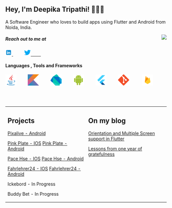 ## Hey, I'm Deepika Tripathi! 🙋🏻‍♀️ 

A Software Engineer who loves to build apps using Flutter and Android from Noida, India. 

<a href="https://github.com/deepikadt">
  <img align="right" src="https://github-readme-stats.vercel.app/api/top-langs/?username=deepikadt&theme=light&hide_langs_below=1" />
</a>

##### Reach out to me at
<a href="https://www.linkedin.com/in/deepika-dt/">
  <img alt="Deepika's Twitter" height="20" src="https://github.com/deepikadt/Assets/blob/main/linkedin.png" />
</a>&nbsp;&nbsp;&nbsp;&nbsp;&nbsp;&nbsp;&nbsp;&nbsp;

<a href="https://twitter.com/deepikadt_">
  <img alt="Deepika's Linkdein" height="20" src="https://github.com/deepikadt/Assets/blob/main/twitter.png" />&nbsp;&nbsp;&nbsp;&nbsp;&nbsp;&nbsp;&nbsp;&nbsp;
</a>

<br/>

#### Languages , Tools and Frameworks
<img src="https://github.com/deepikadt/Assets/blob/main/java_image.svg" height="35">&nbsp;&nbsp;&nbsp;&nbsp;&nbsp;&nbsp;&nbsp;&nbsp;
<img src="https://github.com/deepikadt/Assets/blob/main/kotlin_image.svg" height="35">&nbsp;&nbsp;&nbsp;&nbsp;&nbsp;&nbsp;&nbsp;&nbsp;
<img src="https://github.com/deepikadt/Assets/blob/main/dart_image.svg" height="35"/>&nbsp;&nbsp;&nbsp;&nbsp;&nbsp;&nbsp;&nbsp;&nbsp;
<img src="https://github.com/deepikadt/Assets/blob/main/android_image.svg" height="35"/>&nbsp;&nbsp;&nbsp;&nbsp;&nbsp;&nbsp;&nbsp;&nbsp;
<img src="https://github.com/deepikadt/Assets/blob/main/flutter.svg" height="35"/>&nbsp;&nbsp;&nbsp;&nbsp;&nbsp;&nbsp;&nbsp;&nbsp;
<img src="https://github.com/deepikadt/Assets/blob/main/git_image.svg" width="35px">&nbsp;&nbsp;&nbsp;&nbsp;&nbsp;&nbsp;&nbsp;&nbsp;&nbsp;
<img src="https://github.com/deepikadt/Assets/blob/main/firebase.svg" width="35px">&nbsp;&nbsp;&nbsp;&nbsp;&nbsp;&nbsp;&nbsp;&nbsp;&nbsp;

<br/>
<br/>


<table><tr><td valign="top" width="50%">
  
## Projects
  
[Pixalive - Android ](https://play.google.com/store/apps/details?id=com.pixalive)
  
[Pink Plate - IOS](https://appadvice.com/app/pink-plate/1500373107) 
[Pink Plate - Android](https://play.google.com/store/apps/details?id=com.pink_plate) 
  
[Pace Hse - IOS](https://play.google.com/store/apps/details?id=com.teknobuilt.pace_hse)
[Pace Hse - Android](https://play.google.com/store/apps/details?id=com.teknobuilt.pace_hse)
  
[Fahrlehrer24 - IOS](https://apps.apple.com/in/app/fahrlehrer24-driving-school/id468341446)
[Fahrlehrer24 - Android](https://play.google.com/store/apps/details?id=com.tigerlab.fahrlehrer&hl=en_IN&gl=US)
  
Ickebord - In Progress
  
Buddy Bet - In Progress
  
  <td valign="top" width="50%">
  
## On my blog
  
[Orientation and Multiple Screen support in Flutter](https://medium.com/@deepikatripathi/orientation-and-multiple-screen-support-in-flutter-37a0a8eba55)
  
[Lessons from one year of gratefulness](https://medium.com/@deepikatripathi/lessons-from-one-year-of-gratefulness-e156cdb88ab0) 
</table>
  
